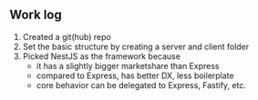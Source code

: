 ## Work log

1. Created a git(hub) repo
2. Set the basic structure by creating a server and client folder
3. Picked NestJS as the framework because 
   * it has a slightly bigger marketshare than Express
   * compared to Express, has better DX, less boilerplate
   * core behavior can be delegated to Express, Fastify, etc.

